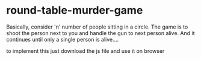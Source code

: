 # round-table-murder-game
Basically, consider 'n' number of people sitting in a circle. The game is to shoot the person next to you and handle the gun to next person alive. And it continues until only a single person is alive.… 

to implement this just download the js file and use it on browser 
